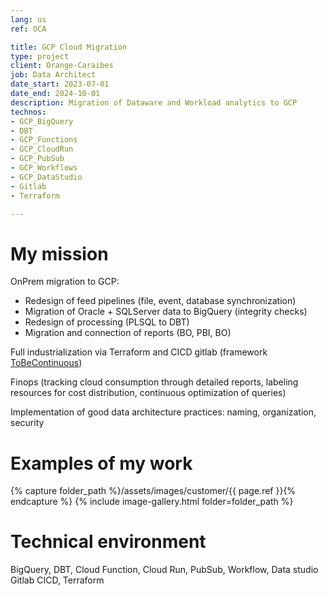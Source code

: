 ```yaml
---
lang: us
ref: OCA

title: GCP Cloud Migration
type: project
client: Orange-Caraibes
job: Data Architect
date_start: 2023-07-01
date_end: 2024-10-01
description: Migration of Dataware and Workload analytics to GCP
technos:
- GCP_BigQuery
- DBT
- GCP_Functions
- GCP_CloudRun
- GCP_PubSub
- GCP_Workflows
- GCP_DataStudio
- Gitlab
- Terraform

---
```

# My mission

OnPrem migration to GCP:
- Redesign of feed pipelines (file, event, database synchronization)
- Migration of Oracle + SQLServer data to BigQuery (integrity checks)
- Redesign of processing (PLSQL to DBT)
- Migration and connection of reports (BO, PBI, BO)

Full industrialization via Terraform and CICD gitlab (framework [ToBeContinuous](https://to-be-continuous.gitlab.io/doc/intro/))

Finops (tracking cloud consumption through detailed reports, labeling resources for cost distribution, continuous optimization of queries)

Implementation of good data architecture practices: naming, organization, security

# Examples of my work
{% capture folder_path %}/assets/images/customer/{{ page.ref }}{% endcapture %}
{% include image-gallery.html folder=folder_path %}

# Technical environment
BigQuery, DBT, Cloud Function, Cloud Run, PubSub, Workflow, Data studio
Gitlab CICD, Terraform